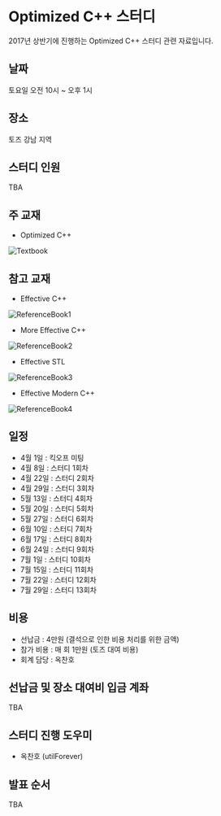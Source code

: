 # Optimized C++ 스터디

2017년 상반기에 진행하는 Optimized C++ 스터디 관련 자료입니다.

## 날짜

토요일 오전 10시 ~ 오후 1시

## 장소

토즈 강남 지역

## 스터디 인원

TBA

## 주 교재

- Optimized C++

![Textbook](https://github.com/CppKorea/OptimizedCppStudy/blob/master/Textbook.jpg)

## 참고 교재

- Effective C++

![ReferenceBook1](https://github.com/CppKorea/OptimizedCppStudy/blob/master/ReferenceBook1.jpg)

- More Effective C++

![ReferenceBook2](https://github.com/CppKorea/OptimizedCppStudy/blob/master/ReferenceBook2.jpg)

- Effective STL

![ReferenceBook3](https://github.com/CppKorea/OptimizedCppStudy/blob/master/ReferenceBook3.jpg)

- Effective Modern C++

![ReferenceBook4](https://github.com/CppKorea/OptimizedCppStudy/blob/master/ReferenceBook4.jpg)

## 일정

- 4월 1일 : 킥오프 미팅
- 4월 8일 : 스터디 1회차
- 4월 22일 : 스터디 2회차
- 4월 29일 : 스터디 3회차
- 5월 13일 : 스터디 4회차
- 5월 20일 : 스터디 5회차
- 5월 27일 : 스터디 6회차
- 6월 10일 : 스터디 7회차
- 6월 17일 : 스터디 8회차
- 6월 24일 : 스터디 9회차
- 7월 1일 : 스터디 10회차
- 7월 15일 : 스터디 11회차
- 7월 22일 : 스터디 12회차
- 7월 29일 : 스터디 13회차

## 비용

- 선납금 : 4만원 (결석으로 인한 비용 처리를 위한 금액)
- 참가 비용 : 매 회 1만원 (토즈 대여 비용)
- 회계 담당 : 옥찬호

## 선납금 및 장소 대여비 입금 계좌

TBA

## 스터디 진행 도우미

- 옥찬호 (utilForever)

## 발표 순서

TBA